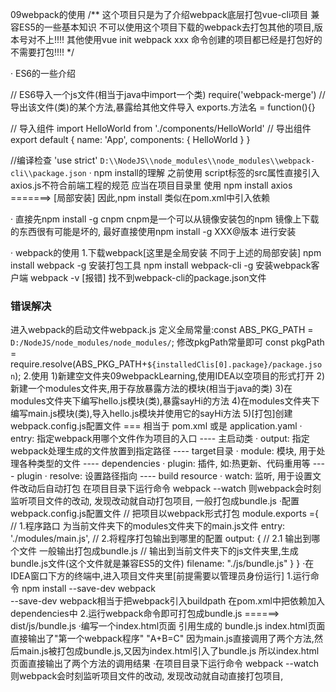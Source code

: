 09webpack的使用
/**
  这个项目只是为了介绍webpack底层打包vue-cli项目 兼容ES5的一些基本知识
  不可以使用这个项目下载的webpack去打包其他的项目,版本号对不上!!!!
  其他使用vue init webpack xxx 命令创建的项目都已经是打包好的 不需要打包!!!!
*/

· ES6的一些介绍

// ES6导入一个js文件(相当于java中import一个类)
require('webpack-merge')
// 导出该文件(类)的某个方法,暴露给其他文件导入
exports.方法名 = function(){}

// 导入组件
import HelloWorld from './components/HelloWorld'
// 导出组件
export default {
  name: 'App',
  components: {
    HelloWorld
  }
}

//编译检查
'use strict' 
`D:\\NodeJS\\node_modules\\node_modules\\webpack-cli\\package.json`
· npm install的理解 
  之前使用 script标签的src属性直接引入axios.js不符合前端工程的规范
  应当在项目目录里 使用 npm install axios =======> [局部安装]
  因此,npm install 类似在pom.xml中引入依赖

· 直接先npm install -g cnpm  cnpm是一个可以从镜像安装包的npm
  镜像上下载的东西很有可能是坏的, 最好直接使用npm install -g XXX@版本 进行安装

· webpack的使用
1.下载webpack[这里是全局安装 不同于上述的局部安装]
  npm install webpack -g       安装打包工具
  npm install webpack-cli -g   安装webpack客户端
  webpack -v [报错] 找不到webpack-cli的package.json文件
  ### 错误解决
  进入webpack的启动文件webpack.js
  定义全局常量:const ABS_PKG_PATH = `D:/NodeJS/node_modules/node_modules/`;
  修改pkgPath常量即可 const pkgPath = require.resolve(ABS_PKG_PATH+`${installedClis[0].package}/package.json`);
2.使用
1)新建空文件夹09webpackLearning,使用IDEA以空项目的形式打开
2)新建一个modules文件夹,用于存放暴露方法的模块(相当于java的类)
3)在modules文件夹下编写hello.js模块(类),暴露sayHi的方法
4)在modules文件夹下编写main.js模块(类),导入hello.js模块并使用它的sayHi方法
5)[打包]创建webpack.config.js配置文件 === 相当于 pom.xml 或是 application.yaml
· entry: 指定webpack用哪个文件作为项目的入口          ----   主启动类
· output: 指定webpack处理生成的文件放置到指定路径      ----  target目录
· module: 模块, 用于处理各种类型的文件                ----   dependencies
· plugin: 插件, 如:热更新、代码重用等                 ----   plugin
· resolve: 设置路径指向                              ----   build resource
· watch: 监听, 用于设置文件改动后自动打包
  在项目目录下运行命令 webpack --watch 则webpack会时刻监听项目文件的改动, 
  发现改动就自动打包项目, 一般打包成bundle.js
·配置webpack.config.js配置文件
// 把项目以webpack形式打包
module.exports ={
    // 1.程序路口 为当前文件夹下的modules文件夹下的main.js文件
    entry: './modules/main.js',
    // 2.将程序打包输出到哪里的配置
    output: {
        // 2.1 输出到哪个文件 一般输出打包成bundle.js
        // 输出到当前文件夹下的js文件夹里,生成bundle.js文件(这个文件就是兼容ES5的文件)
        filename: "./js/bundle.js"
    }
}
·在IDEA窗口下方的终端中,进入项目文件夹里[前提需要以管理员身份运行]
 1.运行命令 npm install --save-dev webpack     
   --save-dev webpack相当于把webpack引入buildpath  在pom.xml中把依赖加入dependencies中
 2.运行webpack命令即可打包成bundle.js ======> dist/js/bundle.js
·编写一个index.html页面 引用生成的 bundle.js
 index.html页面 直接输出了"第一个webpack程序" "A+B=C"
     因为main.js直接调用了两个方法,然后main.js被打包成bundle.js,又因为index.html引入了bundle.js
     所以index.html页面直接输出了两个方法的调用结果
·在项目目录下运行命令 webpack --watch 则webpack会时刻监听项目文件的改动, 
 发现改动就自动直接打包项目, 
